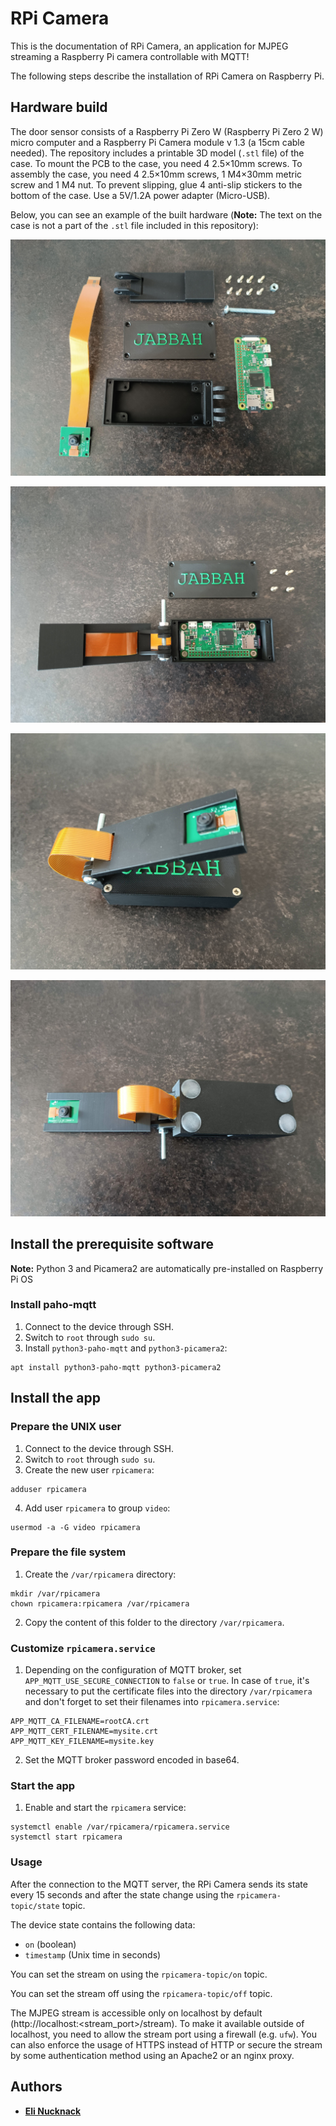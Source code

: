 # RPi Camera

This is the documentation of RPi Camera, an application for MJPEG streaming a Raspberry Pi camera controllable with MQTT!

The following steps describe the installation of RPi Camera on Raspberry Pi.

## Hardware build

The door sensor consists of a Raspberry Pi Zero W (Raspberry Pi Zero 2 W) micro computer and a Raspberry Pi Camera module v 1.3 (a 15cm cable needed). The repository includes a printable 3D model (`.stl` file) of the case. To mount the PCB to the case, you need 4 2.5×10mm screws. To assembly the case, you need 4 2.5×10mm screws, 1 M4×30mm metric screw and 1 M4 nut. To prevent slipping, glue 4 anti-slip stickers to the bottom of the case. Use a 5V/1.2A power adapter (Micro-USB).

Below, you can see an example of the built hardware (**Note:** The text on the case is not a part of the `.stl` file included in this repository):

![RPI Camera example 1](rpicamera-example-1.jpg "RPI Camera example 1")

![RPI Camera example 2](rpicamera-example-2.jpg "RPI Camera example 2")

![RPI Camera example 3](rpicamera-example-3.jpg "RPI Camera example 3")

![RPI Camera example 4](rpicamera-example-4.jpg "RPI Camera example 4")

## Install the prerequisite software

**Note:** Python 3 and Picamera2 are automatically pre-installed on Raspberry Pi OS

### Install paho-mqtt

1. Connect to the device through SSH.
2. Switch to `root` through `sudo su`.
3. Install `python3-paho-mqtt` and `python3-picamera2`:
```
apt install python3-paho-mqtt python3-picamera2
```

## Install the app

### Prepare the UNIX user

1. Connect to the device through SSH.
2. Switch to `root` through `sudo su`.
3. Create the new user `rpicamera`:
```
adduser rpicamera
```
4. Add user `rpicamera` to group `video`:
```
usermod -a -G video rpicamera
```

### Prepare the file system

1. Create the `/var/rpicamera` directory:
```
mkdir /var/rpicamera
chown rpicamera:rpicamera /var/rpicamera
```
2. Copy the content of this folder to the directory `/var/rpicamera`.

### Customize `rpicamera.service`

1. Depending on the configuration of MQTT broker, set `APP_MQTT_USE_SECURE_CONNECTION` to `false` or `true`. In case of `true`, it's necessary to put the certificate files into the directory `/var/rpicamera` and don't forget to set their filenames into `rpicamera.service`:
```
APP_MQTT_CA_FILENAME=rootCA.crt
APP_MQTT_CERT_FILENAME=mysite.crt
APP_MQTT_KEY_FILENAME=mysite.key
```
2. Set the MQTT broker password encoded in base64.

### Start the app

1. Enable and start the `rpicamera` service:
```
systemctl enable /var/rpicamera/rpicamera.service
systemctl start rpicamera
```

### Usage

After the connection to the MQTT server, the RPi Camera sends its state every 15 seconds and after the state change using the `rpicamera-topic/state` topic.

The device state contains the following data:
- `on` (boolean)
- `timestamp` (Unix time in seconds)

You can set the stream on using the `rpicamera-topic/on` topic.

You can set the stream off using the `rpicamera-topic/off` topic.

The MJPEG stream is accessible only on localhost by default (http:\/\/localhost:<stream_port>/stream). To make it available outside of localhost, you need to allow the stream port using a firewall (e.g. `ufw`). You can also enforce the usage of HTTPS instead of HTTP or secure the stream by some authentication method using an Apache2 or an nginx proxy.

## Authors

- [**Eli Nucknack**](mailto:eli.nucknack@gmail.com)
